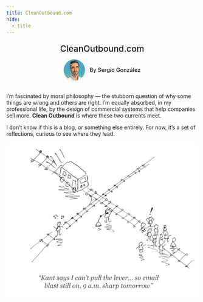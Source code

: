 ```yaml
---
title: CleanOutbound.com
hide:
  - title
---
```


<div style="text-align: center; padding-top: 0.5rem; margin-bottom: 2rem;">
  <div style="font-size: 1.4rem; font-weight: 500; margin-bottom: 0.9rem;">
    CleanOutbound.com
  </div>
  <div style="display: flex; align-items: center; justify-content: center; gap: 0.75rem;">
    <img src="assets/portrait_logo.png" alt="Sergio González" style="width: 56px; height: 56px; border-radius: 50%; box-shadow: 0 2px 6px rgba(0,0,0,0.1);">
    <span style="font-weight: 500; font-size: 0.9rem;">By Sergio González</span>
  </div>
</div>

<div class="hero">

<p>
I’m fascinated by moral philosophy — the stubborn question of why some things are wrong and others are right. I’m equally absorbed, in my professional life, by the design of commercial systems that help companies sell more. <strong>Clean Outbound</strong> is where these two currents meet.
</p>

<p>
I don’t know if this is a blog, or something else entirely. For now, it’s a set of reflections, curious to see where they lead.
</p>

<img src="assets/homepage-image.png" alt="Clean Outbound Homepage Image" style="max-width:100%;">

</div>
